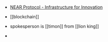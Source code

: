 - [NEAR Protocol - Infrastructure for Innovation](https://near.org/)

- [[blockchain]]
- spokesperson is [[timon]] from [[lion king]]
- 



